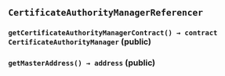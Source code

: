 ## `CertificateAuthorityManagerReferencer`






### `getCertificateAuthorityManagerContract() → contract CertificateAuthorityManager` (public)





### `getMasterAddress() → address` (public)






